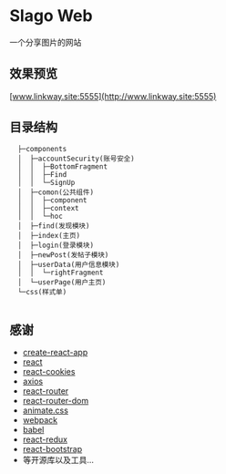 # Slago Web
一个分享图片的网站  
## 效果预览  
[www.linkway.site:5555](http://www.linkway.site:5555)   

## 目录结构  
```
  ├─components  
  │  ├─accountSecurity(账号安全)  
  │  │  ├─BottomFragment  
  │  │  ├─Find  
  │  │  └─SignUp  
  │  ├─comon(公共组件)  
  │  │  ├─component  
  │  │  ├─context  
  │  │  └─hoc  
  │  ├─find(发现模块)  
  │  ├─index(主页)  
  │  ├─login(登录模块)  
  │  ├─newPost(发帖子模块)  
  │  ├─userData(用户信息模块)  
  │  │  └─rightFragment  
  │  └─userPage(用户主页)  
  └─css(样式单)  
  
```
## 感谢  
* [create-react-app](https://github.com/facebook/create-react-app)  
* [react](https://github.com/facebook/react)  
* [react-cookies](https://www.npmjs.com/package/react-cookies)  
* [axios](https://github.com/axios/axios)  
* [react-router](https://github.com/remix-run/react-router)
* [react-router-dom](https://github.com/remix-run/react-router)  
* [animate.css](https://github.com/animate-css/animate.css)  
* [webpack](https://github.com/webpack/webpack)  
* [babel](https://github.com/babel/babel)  
* [react-redux](https://github.com/reduxjs/react-redux)  
* [react-bootstrap](https://github.com/react-bootstrap/react-bootstrap)  
* 等开源库以及工具...  


